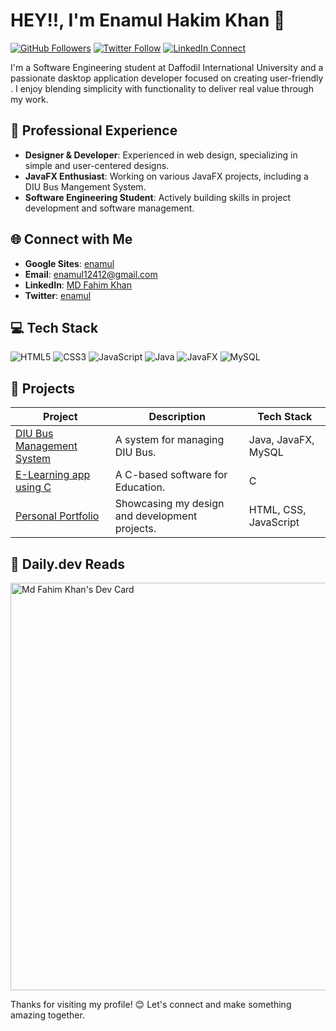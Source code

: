# HEY!!, I'm Enamul Hakim Khan 👋

[![GitHub Followers](https://img.shields.io/github/followers/your-username?style=social)](https://github.com/FaHiM-kHaN-96)
[![Twitter Follow](https://img.shields.io/twitter/follow/your-twitter-handle?style=social)](https://twitter.com/your-twitter-handle)
[![LinkedIn Connect]([https://img.shields.io/badge/LinkedIn-Connect-blue?style=social&logo=linkedin)](https://linkedin.com/in/md-fahim-khan-1a433b25a](https://www.linkedin.com/in/enamul-hakim-khan-fahim-1a433b25a/))

I'm a Software Engineering student at Daffodil International University and a passionate dasktop application developer focused on creating user-friendly . I enjoy blending simplicity with functionality to deliver real value through my work.

## 💼 Professional Experience

- **Designer & Developer**: Experienced in web design, specializing in simple and user-centered designs.
- **JavaFX Enthusiast**: Working on various JavaFX projects, including a DIU Bus Mangement System.
- **Software Engineering Student**: Actively building skills in project development and software management.

## 🌐 Connect with Me

- **Google Sites**: [enamul](https://sites.google.com/diu.edu.bd/enamulhakimkhan/home)
- **Email**: [enamul12412@gmail.com](mailto:enamul12412@gmail.com)
- **LinkedIn**: [MD Fahim Khan]([https://www.linkedin.com/in/enamul-hakim-khan-fahim-1a433b25a/](https://www.linkedin.com/in/enamul-hakim-khan-fahim-1a433b25a/))
- **Twitter**: [enamul](https://twitter.com/your-twitter-handle)

## 💻 Tech Stack

![HTML5](https://img.shields.io/badge/-HTML5-E34F26?style=flat-square&logo=html5&logoColor=white)
![CSS3](https://img.shields.io/badge/-CSS3-1572B6?style=flat-square&logo=css3&logoColor=white)
![JavaScript](https://img.shields.io/badge/-JavaScript-F7DF1E?style=flat-square&logo=javascript&logoColor=black)
![Java](https://img.shields.io/badge/-Java-007396?style=flat-square&logo=java&logoColor=white)
![JavaFX](https://img.shields.io/badge/-JavaFX-007396?style=flat-square&logo=java&logoColor=white)
![MySQL](https://img.shields.io/badge/-MySQL-4479A1?style=flat-square&logo=mysql&logoColor=white)

## 🚀 Projects

| Project | Description | Tech Stack |
| ------- | ----------- | ---------- |
| [DIU Bus Management System](https://github.com/FaHiM-kHaN-96/Diu-Bus-Mangement-System) | A system for managing DIU Bus. | Java, JavaFX, MySQL |
| [E-Learning app using C](https://github.com/FaHiM-kHaN-96/E-Learning) | A C-based software for Education. | C |
| [Personal Portfolio](https://sites.google.com/diu.edu.bd/enamulhakimkhan/home) | Showcasing my design and development projects. | HTML, CSS, JavaScript |

## 🌟 Daily.dev Reads

<!-- daily.dev widget -->
<a href="https://app.daily.dev/md_fahim_69"><img src="https://api.daily.dev/devcards/v2/mjXLToCgjP5UGr1ScC0bd.png?r=afe&type=wide" width="652" alt="Md Fahim Khan's Dev Card"/></a>



Thanks for visiting my profile! 😊 Let's connect and make something amazing together.
